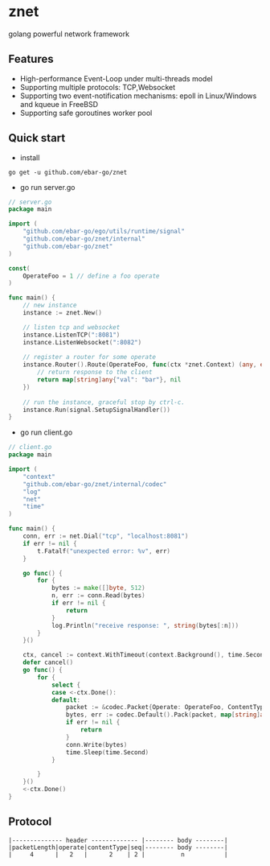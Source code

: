 # znet
golang powerful network framework

## Features
- High-performance Event-Loop under multi-threads model
- Supporting multiple protocols: TCP,Websocket
- Supporting two event-notification mechanisms: epoll in Linux/Windows and kqueue in FreeBSD
- Supporting safe goroutines worker pool

## Quick start
- install
```
go get -u github.com/ebar-go/znet
```

- go run server.go
```go
// server.go
package main

import (
	"github.com/ebar-go/ego/utils/runtime/signal"
	"github.com/ebar-go/znet/internal"
	"github.com/ebar-go/znet"
)

const(
	OperateFoo = 1 // define a foo operate
)

func main() {
	// new instance
	instance := znet.New()

	// listen tcp and websocket
	instance.ListenTCP(":8081")
	instance.ListenWebsocket(":8082")
    
	// register a router for some operate
	instance.Router().Route(OperateFoo, func(ctx *znet.Context) (any, error) {
		// return response to the client
		return map[string]any{"val": "bar"}, nil
	})
	
	// run the instance, graceful stop by ctrl-c.
	instance.Run(signal.SetupSignalHandler())
}

```

- go run client.go

```go
// client.go
package main

import (
	"context"
	"github.com/ebar-go/znet/internal/codec"
	"log"
	"net"
	"time"
)

func main() {
	conn, err := net.Dial("tcp", "localhost:8081")
	if err != nil {
		t.Fatalf("unexpected error: %v", err)
	}

	go func() {
		for {
			bytes := make([]byte, 512)
			n, err := conn.Read(bytes)
			if err != nil {
				return
			}
			log.Println("receive response: ", string(bytes[:n]))
		}
	}()

	ctx, cancel := context.WithTimeout(context.Background(), time.Second*10)
	defer cancel()
	go func() {
		for {
			select {
			case <-ctx.Done():
			default:
				packet := &codec.Packet{Operate: OperateFoo, ContentType: codec.ContentTypeJSON}
				bytes, err := codec.Default().Pack(packet, map[string]any{"key": "foo"})
				if err != nil {
					return
				}
				conn.Write(bytes)
				time.Sleep(time.Second)
			}

		}
	}()
	<-ctx.Done()
}
```

## Protocol

```
|-------------- header ------------- |-------- body --------|
|packetLength|operate|contentType|seq|-------- body --------|
|     4      |   2   |      2    | 2 |          n           |
```
